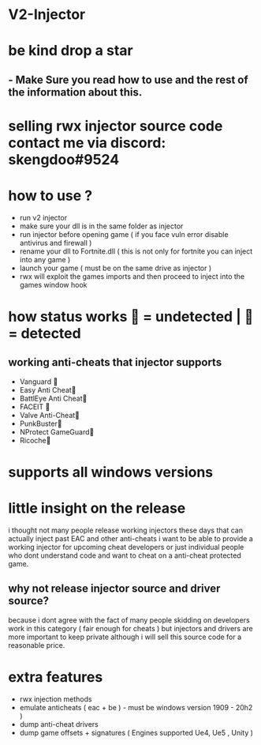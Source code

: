 # V2-Injector
# be kind drop a star
## - Make Sure you read how to use and the rest of the information about this. 
# selling rwx injector source code contact me via discord: skengdoo#9524  

# how to use ?
- run v2 injector
- make sure your dll is in the same folder as injector
- run injector before opening game ( if you face vuln error disable antivirus and firewall )
- rename your dll to Fortnite.dll ( this is not only for fortnite you can inject into any game )
- launch your game ( must be on the same drive as injector )
- rwx will exploit the games imports and then proceed  to inject into the games window hook

# how status works 🔵 = undetected | 🔴 = detected
## working anti-cheats that injector supports
* Vanguard 🔵
* Easy Anti Cheat🔵
* BattlEye Anti Cheat🔵
* FACEIT 🔵
* Valve Anti-Cheat🔵
* PunkBuster🔵
* NProtect GameGuard🔵
* Ricoche🔵


# supports all windows versions

# little insight on the release
i thought not many people release working injectors these days that can actually inject past EAC and other anti-cheats i want to be able to provide a working injector for upcoming cheat developers or just individual people who dont understand code and want to cheat on a anti-cheat protected game.

## why not release injector source and driver source?
because i dont agree with the fact of many people skidding on developers work in this category ( fair enough for cheats ) but injectors and drivers are more important to keep private although i will sell this source code for a reasonable price.


# extra features
- rwx injection methods 
- emulate anticheats ( eac + be ) - must be windows version 1909 - 20h2 )
- dump anti-cheat drivers 
- dump game offsets + signatures ( Engines supported Ue4, Ue5 , Unity )

